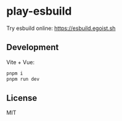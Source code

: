 # play-esbuild

Try esbuild online: https://esbuild.egoist.sh

## Development

Vite + Vue:

```bash
pnpm i
pnpm run dev
```

## License

MIT
